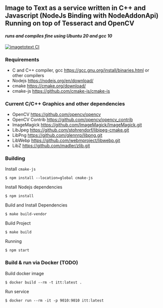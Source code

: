 ## Image to Text as a service written in C++ and Javascript (NodeJs Binding with NodeAddonApi) Running on top of Tesseract and OpenCV

#### ***runs and compiles fine using Ubuntu 20 and gcc 10***

[![imagetotext CI](https://github.com/lowlevelid/imagetotext/actions/workflows/ci.yml/badge.svg)](https://github.com/lowlevelid/imagetotext/actions/workflows/ci.yml)

### Requirements
- C and C++ compiler, gcc https://gcc.gnu.org/install/binaries.html or other compilers
- Nodejs https://nodejs.org/en/download/
- cmake https://cmake.org/download/
- cmake-js https://github.com/cmake-js/cmake-js

### Current C/C++ Graphics and other dependencies
- OpenCV https://github.com/opencv/opencv
- OpenCV Contrib https://github.com/opencv/opencv_contrib
- ImageMagick https://github.com/ImageMagick/ImageMagick.git
- LibJpeg https://github.com/stohrendorf/libjpeg-cmake.git
- LibPng https://github.com/glennrp/libpng.git
- LibWebp https://github.com/webmproject/libwebp.git
- LibZ https://github.com/madler/zlib.git

### Building

Install `cmake-js`
```shell
$ npm install --location=global cmake-js
```

Install Nodejs dependencies
```shell
$ npm install
```

Build and Install Dependencies
```shell
$ make build-vendor
```

Build Project
```shell
$ make build
```

Running
```shell
$ npm start
```

### Build & run via Docker (TODO)

Build docker image
```shell
$ docker build --rm -t itt:latest .
```

Run service
```shell
$ docker run --rm -it -p 9010:9010 itt:latest
```
